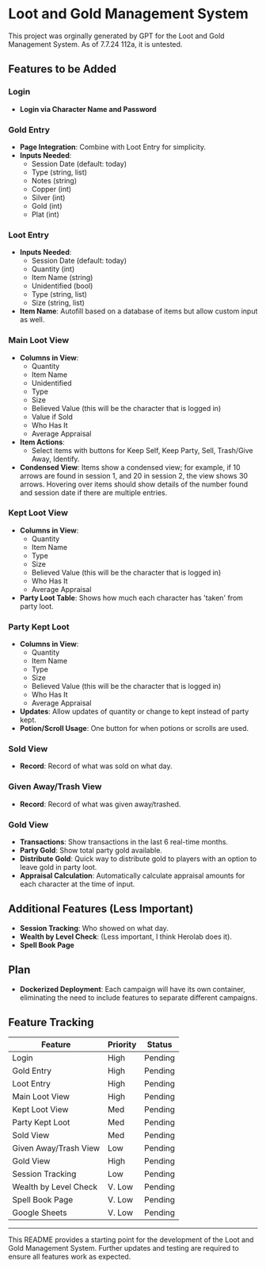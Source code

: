 # Loot and Gold Management System

This project was orginally generated by GPT for the Loot and Gold Management System. As of 7.7.24 112a, it is untested.

## Features to be Added

### Login
- **Login via Character Name and Password**

### Gold Entry
- **Page Integration**: Combine with Loot Entry for simplicity.
- **Inputs Needed**:
  - Session Date (default: today)
  - Type (string, list)
  - Notes (string)
  - Copper (int)
  - Silver (int)
  - Gold (int)
  - Plat (int)

### Loot Entry
- **Inputs Needed**:
  - Session Date (default: today)
  - Quantity (int)
  - Item Name (string)
  - Unidentified (bool)
  - Type (string, list)
  - Size (string, list)
- **Item Name**: Autofill based on a database of items but allow custom input as well.

### Main Loot View
- **Columns in View**:
  - Quantity
  - Item Name
  - Unidentified
  - Type
  - Size
  - Believed Value (this will be the character that is logged in)
  - Value if Sold
  - Who Has It
  - Average Appraisal
- **Item Actions**:
  - Select items with buttons for Keep Self, Keep Party, Sell, Trash/Give Away, Identify.
- **Condensed View**: Items show a condensed view; for example, if 10 arrows are found in session 1, and 20 in session 2, the view shows 30 arrows. Hovering over items should show details of the number found and session date if there are multiple entries.

### Kept Loot View
- **Columns in View**:
  - Quantity
  - Item Name
  - Type
  - Size
  - Believed Value (this will be the character that is logged in)
  - Who Has It
  - Average Appraisal
- **Party Loot Table**: Shows how much each character has 'taken' from party loot.

### Party Kept Loot
- **Columns in View**:
  - Quantity
  - Item Name
  - Type
  - Size
  - Believed Value (this will be the character that is logged in)
  - Who Has It
  - Average Appraisal
- **Updates**: Allow updates of quantity or change to kept instead of party kept.
- **Potion/Scroll Usage**: One button for when potions or scrolls are used.

### Sold View
- **Record**: Record of what was sold on what day.

### Given Away/Trash View
- **Record**: Record of what was given away/trashed.

### Gold View
- **Transactions**: Show transactions in the last 6 real-time months.
- **Party Gold**: Show total party gold available.
- **Distribute Gold**: Quick way to distribute gold to players with an option to leave gold in party loot.
- **Appraisal Calculation**: Automatically calculate appraisal amounts for each character at the time of input.

## Additional Features (Less Important)
- **Session Tracking**: Who showed on what day.
- **Wealth by Level Check**: (Less important, I think Herolab does it).
- **Spell Book Page**

## Plan
- **Dockerized Deployment**: Each campaign will have its own container, eliminating the need to include features to separate different campaigns.

## Feature Tracking
| Feature               | Priority | Status  | 
|-----------------------|----------|---------|
| Login                 | High     | Pending |
| Gold Entry            | High     | Pending |
| Loot Entry            | High     | Pending |
| Main Loot View        | High     | Pending |
| Kept Loot View        | Med      | Pending |
| Party Kept Loot       | Med      | Pending |
| Sold View             | Med      | Pending |
| Given Away/Trash View | Low      | Pending |
| Gold View             | High     | Pending |
| Session Tracking      | Low      | Pending |
| Wealth by Level Check | V. Low   | Pending |
| Spell Book Page       | V. Low   | Pending |
| Google Sheets         | V. Low   | Pending |

---

This README provides a starting point for the development of the Loot and Gold Management System. Further updates and testing are required to ensure all features work as expected.
